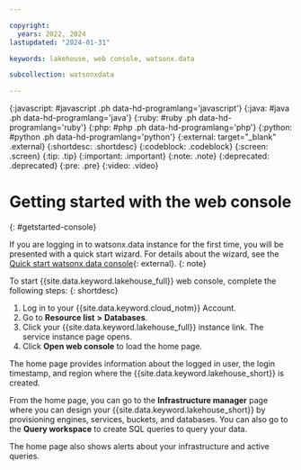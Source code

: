 ```yaml
---

copyright:
  years: 2022, 2024
lastupdated: "2024-01-31"

keywords: lakehouse, web console, watsonx.data

subcollection: watsonxdata

---
```


{:javascript: #javascript .ph data-hd-programlang='javascript'}
{:java: #java .ph data-hd-programlang='java'}
{:ruby: #ruby .ph data-hd-programlang='ruby'}
{:php: #php .ph data-hd-programlang='php'}
{:python: #python .ph data-hd-programlang='python'}
{:external: target="_blank" .external}
{:shortdesc: .shortdesc}
{:codeblock: .codeblock}
{:screen: .screen}
{:tip: .tip}
{:important: .important}
{:note: .note}
{:deprecated: .deprecated}
{:pre: .pre}
{:video: .video}


# Getting started with the web console
{: #getstarted-console}

If you are logging in to watsonx.data instance for the first time, you will be presented with a quick start wizard. For details about the wizard, see the [Quick start watsonx.data console](watsonxdata?topic=watsonxdata-quick_start){: external}.
{: note}

To start {{site.data.keyword.lakehouse_full}} web console, complete the following steps:
{: shortdesc}

1. Log in to your {{site.data.keyword.cloud_notm}} Account.
2. Go to **Resource list** **>** **Databases**.
3. Click your {{site.data.keyword.lakehouse_full}} instance link. The service instance page opens.
4. Click **Open web console** to load the home page.

<!-- 5. Log in to the console with your IBM ID and password.

After you log in to the {{site.data.keyword.lakehouse_short}} web console, you are on the home page. -->

The home page provides information about the logged in user, the login timestamp, and region where the {{site.data.keyword.lakehouse_short}} is created.

From the home page, you can go to the **Infrastructure manager** page where you can design your {{site.data.keyword.lakehouse_short}} by provisioning engines, services, buckets, and databases. You can also go to the **Query workspace** to create SQL queries to query your data.

The home page also shows alerts about your infrastructure and active queries.
